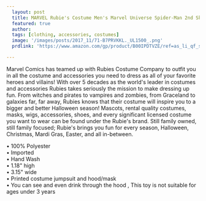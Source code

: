```yaml
---
  layout: post
  title: MARVEL Rubie's Costume Men's Marvel Universe Spider-Man 2nd Skin Costume
  featured: true
  author: 
  tags: [clothing, accessories, costumes]
  image: '/images/posts/2017_11/71-B7PRVKKL._UL1500_.png'
  prdlink: 'https://www.amazon.com/gp/product/B00IPDTVZE/ref=as_li_qf_sp_asin_il_tl?ie=UTF8&tag=ehdwhqkr-20&camp=1789&creative=9325&linkCode=as2&creativeASIN=B00IPDTVZE&linkId=21618ba8b934050a49aa3f988879b9e8'

---
```


Marvel Comics has teamed up with Rubies Costume Company to outfit you in all the costume and accessories you need to dress as all of your favorite heroes and villains! With over 5 decades as the world's leader in costumes and accessories Rubies takes seriously the mission to make dressing up fun. From witches and pirates to vampires and zombies, from Graceland to galaxies far, far away, Rubies knows that their costume will inspire you to a bigger and better Halloween season! Mascots, rental quality costumes, masks, wigs, accessories, shoes, and every significant licensed costume you want to wear can be found under the Rubie's brand. Still family owned, still family focused; Rubie's brings you fun for every season, Halloween, Christmas, Mardi Gras, Easter, and all in-between.
<br>

• 100% Polyester<br>
• Imported<br>
• Hand Wash<br>
• 1.18" high<br>
• 3.15" wide<br>
• Printed costume jumpsuit and hood/mask<br>
• You can see and even drink through the hood , This toy is not suitable for ages under 3 years<br>